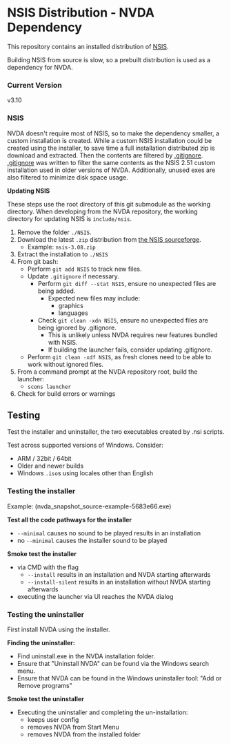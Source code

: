 # NSIS Distribution - NVDA Dependency 

This repository contains an installed distribution of [NSIS](https://nsis.sourceforge.io/).

Building NSIS from source is slow, so a prebuilt distribution is used as a dependency for NVDA.

### Current Version

v3.10

### NSIS

NVDA doesn't require most of NSIS, so to make the dependency smaller,
a custom installation is created.
While a custom NSIS installation could be created using the installer,
to save time a full installation distributed zip is download and extracted.
Then the contents are filtered by [.gitignore](./.gitignore).
[.gitignore](./.gitignore) was written to filter the same contents
as the NSIS 2.51 custom installation used in older versions of NVDA.
Additionally, unused exes are also filtered to minimize disk space usage.

**Updating NSIS**

These steps use the root directory of this git submodule as the working directory.
When developing from the NVDA repository, the working directory for updating NSIS is `include/nsis`.

1. Remove the folder `./NSIS`.
1. Download the latest `.zip` distribution from [the NSIS sourceforge](https://sourceforge.net/projects/nsis/files/).
    - Example: `nsis-3.08.zip`
1. Extract the installation to `./NSIS`
1. From git bash:
    - Perform `git add NSIS` to track new files.
    - Update `.gitignore` if necessary.
      - Perform `git diff --stat NSIS`, ensure no unexpected files are being added.
        - Expected new files may include:
          - graphics
          - languages
      - Check `git clean -xdn NSIS`, ensure no unexpected files are being ignored by .gitignore.
        - This is unlikely unless NVDA requires new features bundled with NSIS.
        - If building the launcher fails, consider updating .gitignore.
    - Perform `git clean -xdf NSIS`, as fresh clones need to be able to work without ignored files.
1. From a command prompt at the NVDA repository root, build the launcher:
    - `scons launcher`
1. Check for build errors or warnings

## Testing
Test the installer and uninstaller, the two executables created by .nsi scripts.

Test across supported versions of Windows.
Consider:
- ARM / 32bit / 64bit
- Older and newer builds
- Windows `.iso`s using locales other than English

### Testing the installer

Example: (nvda_snapshot_source-example-5683e66.exe)

**Test all the code pathways for the installer**
- `--minimal` causes no sound to be played results in an installation
- no `--minimal` causes the installer sound to be played

**Smoke test the installer**
- via CMD with the flag
  - `--install` results in an installation and NVDA starting afterwards
  - `--install-silent` results in an installation without NVDA starting afterwards
- executing the launcher via UI reaches the NVDA dialog

### Testing the uninstaller 

First install NVDA using the installer.

**Finding the uninstaller:**
- Find uninstall.exe in the NVDA installation folder.
- Ensure that "Uninstall NVDA" can be found via the Windows search menu.
- Ensure that NVDA can be found in the Windows uninstaller tool: "Add or Remove programs"

**Smoke test the uninstaller**
- Executing the uninstaller and completing the un-installation:
  - keeps user config
  - removes NVDA from Start Menu
  - removes NVDA from the installed folder

